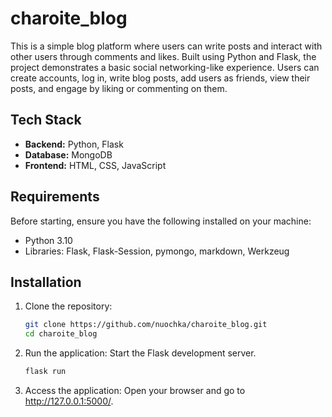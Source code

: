 # charoite_blog

This is a simple blog platform where users can write posts and interact with other users through comments and likes. Built using Python and Flask, the project demonstrates a basic social networking-like experience. Users can create accounts, log in, write blog posts, add users as friends, view their posts, and engage by liking or commenting on them.

## Tech Stack

- **Backend:** Python, Flask
- **Database:** MongoDB
- **Frontend:** HTML, CSS, JavaScript

## Requirements

Before starting, ensure you have the following installed on your machine:

- Python 3.10
- Libraries: Flask, Flask-Session, pymongo, markdown, Werkzeug 

## Installation

1. Clone the repository:
   ```bash
   git clone https://github.com/nuochka/charoite_blog.git
   cd charoite_blog

2. Run the application: Start the Flask development server.
   ```bash
   flask run
3. Access the application: Open your browser and go to http://127.0.0.1:5000/.
